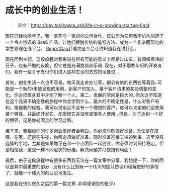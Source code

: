 # 成长中的创业生活！

> 原文：<https://dev.to/chawla_ash/life-in-a-growing-startup-6md>

现在已经快两年了，我一直在与一家初创公司合作，该公司为任何教学机构创造了一个令人惊叹的 SaaS 产品，让他们摆脱传统的笔纸方法，成为一个复杂而简化的学生管理在线平台。 [ReportCard](https://reportcard.ae) |看完这个会让你知道我在说什么，

现在回到主题，这段旅程对我来说在所有可能的意义上都是过山车，有超级寒冷的日子，也有严酷的夜晚，但它总是充满挑战和乐趣..现在，对于那些年轻的开发者们，我有一些关于支付你们进入这种生活的方式的话要说...

首先，创业生活一点也不容易，每天我走进办公室，都会有新的东西在等着我..可能是一个新的/未被发现的用例，新客户的加入，基于客户请求的某些调整和变化。你必须置身其中才能了解一个人。第二，发展的空间是巨大的..你永远不知道在这个充满不确定性的旅程中你会学到什么，最大的不确定性是，什么对客户有利。根据我的经验，我可以说永远不会有一个理想的客户，你可以肯定他们会使用某个特性，并最终开发它，却发现它并没有被很多人使用...但是，为了达到一个好的境界，这是你必须走的学习之路。

接下来，我相信你的许多创业爱好者会明白，你必须时刻做好准备...无论是在度假，在家，还是在午夜，你都必须做好准备，随时准备迎接支持的到来。这里没有选择的余地，尤其是如果你正在和一个小团队一起创业，你必须时刻保持稳定。但是相信我，这是一种不同层次的乐趣，解决问题并尽快扭转局面！

最后，由于这段旅程中有很多东西我无法在一篇文章中分享，我想提一下，你的团队是其中最重要的部分...没有什么比拥有一个伟大的团队协调和理解更好的事情了，就像一个伟大的创业公司发生。

这是我在很久很久之后的第一篇文章..非常感谢您的批评)